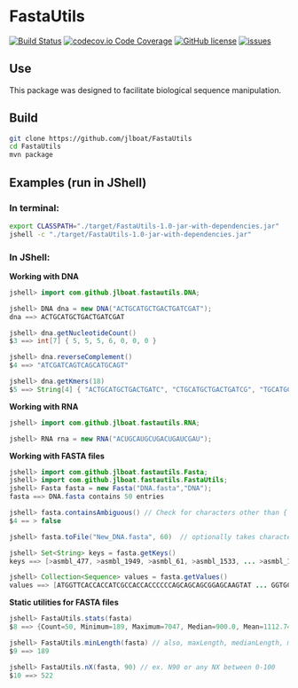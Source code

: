 # FastaUtils

[![Build Status](https://travis-ci.com/jlboat/FastaUtils.png?branch=master)](https://travis-ci.com/jlboat/FastaUtils)
[![codecov.io Code Coverage](https://img.shields.io/codecov/c/github/jlboat/FastaUtils.svg?maxAge=2592000)](https://codecov.io/github/jlboat/FastaUtils?branch=master)
[![GitHub license](https://img.shields.io/github/license/jlboat/FastaUtils.svg)](https://github.com/jlboat/FastaUtils)
[![issues](https://img.shields.io/github/issues/jlboat/FastaUtils.svg)](https://github.com/jlboat/FastaUtils/issues)

## Use
This package was designed to facilitate biological sequence manipulation.

## Build
```bash
git clone https://github.com/jlboat/FastaUtils
cd FastaUtils
mvn package
```

## Examples (run in JShell)
### In terminal:
```bash
export CLASSPATH="./target/FastaUtils-1.0-jar-with-dependencies.jar"
jshell -c "./target/FastaUtils-1.0-jar-with-dependencies.jar"
```

### In JShell:

**Working with DNA**
```java
jshell> import com.github.jlboat.fastautils.DNA;

jshell> DNA dna = new DNA("ACTGCATGCTGACTGATCGAT");
dna ==> ACTGCATGCTGACTGATCGAT

jshell> dna.getNucleotideCount()
$3 ==> int[7] { 5, 5, 5, 6, 0, 0, 0 }

jshell> dna.reverseComplement()
$4 ==> "ATCGATCAGTCAGCATGCAGT"

jshell> dna.getKmers(18)
$5 ==> String[4] { "ACTGCATGCTGACTGATC", "CTGCATGCTGACTGATCG", "TGCATGCTGACTGATCGA", "GCATGCTGACTGATCGAT" }
```

**Working with RNA**
```java
jshell> import com.github.jlboat.fastautils.RNA;

jshell> RNA rna = new RNA("ACUGCAUGCUGACUGAUCGAU");
```

**Working with FASTA files**
```java
jshell> import com.github.jlboat.fastautils.Fasta;
jshell> import com.github.jlboat.fastautils.FastaUtils;
jshell> Fasta fasta = new Fasta("DNA.fasta","DNA");
fasta ==> DNA.fasta contains 50 entries

jshell> fasta.containsAmbiguous() // Check for characters other than { ACGTN- }
$4 == > false

jshell> fasta.toFile("New_DNA.fasta", 60)  // optionally takes characters per line -- ex. 60

jshell> Set<String> keys = fasta.getKeys()
keys ==> [>asmbl_477, >asmbl_1949, >asmbl_61, >asmbl_1533, ... >asmbl_1885, >asmbl_1469]

jshell> Collection<Sequence> values = fasta.getValues()
values ==> [ATGGTTCACCACCATCGCCACCACCCCCCAGCAGCAGCGGAGCAAGTAT ... GGTGCATCATTTATGTTTGGAAGATT
```

**Static utilities for FASTA files**
```java
jshell> FastaUtils.stats(fasta)
$8 ==> {Count=50, Minimum=189, Maximum=7047, Median=900.0, Mean=1112.74, N50=1341}

jshell> FastaUtils.minLength(fasta) // also, maxLength, medianLength, meanLength
$9 ==> 189

jshell> FastaUtils.nX(fasta, 90) // ex. N90 or any NX between 0-100
$10 ==> 522
```
